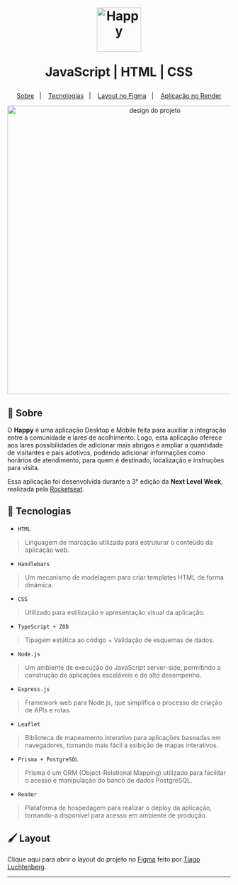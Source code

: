 <h1 align="center">
  <img alt="Happy" src="./.github/logo.svg" height="100px" />
  <p>JavaScript | HTML | CSS</p>
</h1>

<p align="center">
  <a href="#bookmark-sobre">Sobre</a>&nbsp;&nbsp;&nbsp;|&nbsp;&nbsp;&nbsp;
  <a href="#rocket-tecnologias">Tecnologias</a>&nbsp;&nbsp;&nbsp;|&nbsp;&nbsp;&nbsp;
  <a href="#paintbrush-layout">Layout no Figma</a>&nbsp;&nbsp;&nbsp;|&nbsp;&nbsp;&nbsp;
  <a href="https://happy-app-andre-horman.onrender.com" target="_blank">Aplicação no Render</a>
</p>

<p align="center">
  <img alt="design do projeto" width="650px" src="./.github/mockup.png" />
<p>


## :bookmark: Sobre

O **Happy** é uma aplicação Desktop e Mobile feita para auxiliar a integração entre a comunidade e lares de acolhimento. Logo, esta aplicação oferece aos lares possibilidades de adicionar mais abrigos e ampliar a quantidade de visitantes e pais adotivos, podendo adicionar informações como horários de atendimento, para quem é destinado, localização e instruções para visita.
  
Essa aplicação foi desenvolvida durante a 3° edição da **Next Level Week**, realizada pela [Rocketseat](https://rocketseat.com.br/).


## :rocket: Tecnologias

  - `HTML`
  > Linguagem de marcação utilizada para estruturar o conteúdo da aplicação web.
  - `Handlebars`
  > Um mecanismo de modelagem para criar templates HTML de forma dinâmica.
  - `CSS`
  > Utilizado para estilização e apresentação visual da aplicação.
  - `TypeScript + ZOD`
  > Tipagem estática ao código + Validação de esquemas de dados.
  - `Node.js`
  > Um ambiente de execução do JavaScript server-side, permitindo a construção de aplicações escaláveis e de alto desempenho.
  - `Express.js`
  > Framework web para Node.js, que simplifica o processo de criação de APIs e rotas.
  - `Leaflet`
  >  Biblioteca de mapeamento interativo para aplicações baseadas em navegadores, tornando mais fácil a exibição de mapas interativos.
  - `Prisma + PostgreSQL`
  > Prisma é um ORM (Object-Relational Mapping) utilizado para facilitar o acesso e manipulação do banco de dados PostgreSQL.
  - `Render`
  > Plataforma de hospedagem para realizar o deploy da aplicação, tornando-a disponível para acesso em ambiente de produção.


## :paintbrush: Layout

Clique aqui para abrir o layout do projeto no [Figma](https://www.figma.com/file/0o6IOVcmfEhtO4ZJM7xL27/Project-Happy---NLW%233?node-id=0%3A1) feito por [Tiago Luchtenberg](https://www.instagram.com/tiagoluchtenberg/).

---
